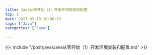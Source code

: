 ```yaml
---
title: Java从零开始（1）开发环境安装和配置
top: 1
date: 2017-02-10 16:06:19
tags: ["Java"]
categories: ["Java"]

---
```

{{< include "/post/java/Java从零开始（1）开发环境安装和配置.md" >}}

